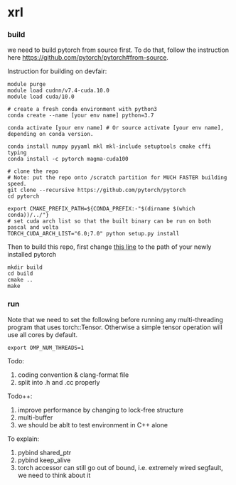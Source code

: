 # xrl

### build
we need to build pytorch from source first. To do that, follow the instruction here 
https://github.com/pytorch/pytorch#from-source. 

Instruction for building on devfair:
```
module purge
module load cudnn/v7.4-cuda.10.0
module load cuda/10.0

# create a fresh conda environment with python3
conda create --name [your env name] python=3.7

conda activate [your env name] # Or source activate [your env name], depending on conda version.

conda install numpy pyyaml mkl mkl-include setuptools cmake cffi typing
conda install -c pytorch magma-cuda100

# clone the repo
# Note: put the repo onto /scratch partition for MUCH FASTER building speed. 
git clone --recursive https://github.com/pytorch/pytorch
cd pytorch

export CMAKE_PREFIX_PATH=${CONDA_PREFIX:-"$(dirname $(which conda))/../"}
# set cuda arch list so that the built binary can be run on both pascal and volta
TORCH_CUDA_ARCH_LIST="6.0;7.0" python setup.py install
```

Then to build this repo, first change [this line](https://github.com/fairinternal/xrl/blob/0a94288407a2afa68ea105b879e1938ebe9308d0/CMakeLists.txt#L9)
to the path of your newly installed pytorch

```
mkdir build
cd build
cmake ..
make
```

### run
Note that we need to set the following before running any multi-threading 
program that uses torch::Tensor. Otherwise a simple tensor operation will
use all cores by default.
```
export OMP_NUM_THREADS=1
```


Todo:

1. coding convention & clang-format file
2. split into .h and .cc properly

Todo++:
1. improve performance by changing to lock-free structure
2. multi-buffer
3. we should be ablt to test environment in C++ alone


To explain:

1. pybind shared_ptr
2. pybind keep_alive
3. torch accessor can still go out of bound, i.e. extremely wired segfault, we need to think about it
